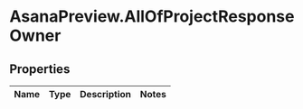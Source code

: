 # AsanaPreview.AllOfProjectResponseOwner

## Properties
Name | Type | Description | Notes
------------ | ------------- | ------------- | -------------
